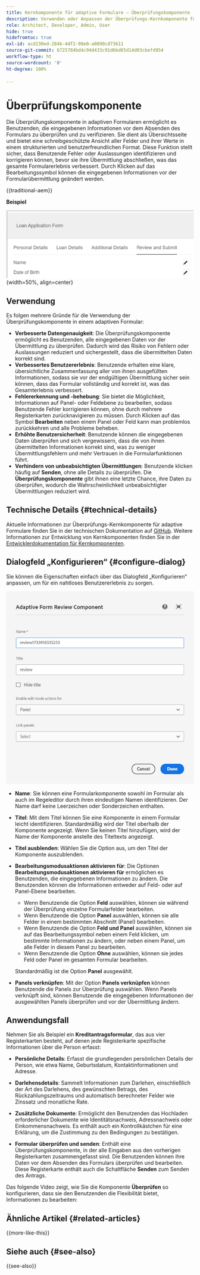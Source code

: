 ```yaml
---
title: Kernkomponente für adaptive Formulare – Überprüfungskomponente
description: Verwenden oder Anpassen der Überprüfungs-Kernkomponente für adaptive Formulare.
role: Architect, Developer, Admin, User
hide: true
hidefromtoc: true
exl-id: acd230ed-284b-4df2-98e0-a0090cd73611
source-git-commit: 6725784bd4c94d433c91d6bd65d14d03cbefd954
workflow-type: ht
source-wordcount: '0'
ht-degree: 100%

---
```



# Überprüfungskomponente

Die Überprüfungskomponente in adaptiven Formularen ermöglicht es Benutzenden, die eingegebenen Informationen vor dem Absenden des Formulars zu überprüfen und zu verifizieren. Sie dient als Übersichtsseite und bietet eine schreibgeschützte Ansicht aller Felder und ihrer Werte in einem strukturierten und benutzerfreundlichen Format. Diese Funktion stellt sicher, dass Benutzende Fehler oder Auslassungen identifizieren und korrigieren können, bevor sie ihre Übermittlung abschließen, was das gesamte Formularerlebnis verbessert. Durch Klicken auf das Bearbeitungssymbol können die eingegebenen Informationen vor der Formularübermittlung geändert werden.

{{traditional-aem}}

**Beispiel**

![Überprüfungskomponente](/help/adaptive-forms/assets/review-component.png){width=50%, align=center}

## Verwendung

Es folgen mehrere Gründe für die Verwendung der Überprüfungskomponente in einem adaptiven Formular:

- **Verbesserte Datengenauigkeit**: Die Überprüfungskomponente ermöglicht es Benutzenden, alle eingegebenen Daten vor der Übermittlung zu überprüfen. Dadurch wird das Risiko von Fehlern oder Auslassungen reduziert und sichergestellt, dass die übermittelten Daten korrekt sind.
- **Verbessertes Benutzererlebnis**: Benutzende erhalten eine klare, übersichtliche Zusammenfassung aller von ihnen ausgefüllten Informationen, sodass sie vor der endgültigen Übermittlung sicher sein können, dass das Formular vollständig und korrekt ist, was das Gesamterlebnis verbessert.
- **Fehlererkennung und -behebung**: Sie bietet die Möglichkeit, Informationen auf Panel- oder Feldebene zu bearbeiten, sodass Benutzende Fehler korrigieren können, ohne durch mehrere Registerkarten zurücknavigieren zu müssen. Durch Klicken auf das Symbol **Bearbeiten** neben einem Panel oder Feld kann man problemlos zurückkehren und alle Probleme beheben.
- **Erhöhte Benutzersicherheit**: Benutzende können die eingegebenen Daten überprüfen und sich vergewissern, dass die von ihnen übermittelten Informationen korrekt sind, was zu weniger Übermittlungsfehlern und mehr Vertrauen in die Formularfunktionen führt.
- **Verhindern von unbeabsichtigten Übermittlungen**: Benutzende klicken häufig auf **Senden**, ohne alle Details zu überprüfen. Die **Überprüfungskomponente** gibt ihnen eine letzte Chance, ihre Daten zu überprüfen, wodurch die Wahrscheinlichkeit unbeabsichtigter Übermittlungen reduziert wird.


## Technische Details {#technical-details}

Aktuelle Informationen zur Überprüfungs-Kernkomponente für adaptive Formulare finden Sie in der technischen Dokumentation auf [GitHub](https://github.com/adobe/aem-core-forms-components/tree/master/ui.af.apps/src/main/content/jcr_root/apps/core/fd/components/form/textinput/v1/textinput). Weitere Informationen zur Entwicklung von Kernkomponenten finden Sie in der [Entwicklerdokumentation für Kernkomponenten](/help/developing/overview.md).

## Dialogfeld „Konfigurieren“ {#configure-dialog}

Sie können die Eigenschaften einfach über das Dialogfeld „Konfigurieren“ anpassen, um für ein nahtloses Benutzererlebnis zu sorgen.

![Dialogfeld „Konfigurieren“](/help/adaptive-forms/assets/review-component-configure-dialog.png)

- **Name**: Sie können eine Formularkomponente sowohl im Formular als auch im Regeleditor durch ihren eindeutigen Namen identifizieren. Der Name darf keine Leerzeichen oder Sonderzeichen enthalten.

- **Titel**: Mit dem Titel können Sie eine Komponente in einem Formular leicht identifizieren. Standardmäßig wird der Titel oberhalb der Komponente angezeigt. Wenn Sie keinen Titel hinzufügen, wird der Name der Komponente anstelle des Titeltexts angezeigt.
- **Titel ausblenden**: Wählen Sie die Option aus, um den Titel der Komponente auszublenden.
- **Bearbeitungsmodusaktionen aktivieren für**: Die Optionen **Bearbeitungsmodusaktionen aktivieren für** ermöglichen es Benutzenden, die eingegebenen Informationen zu ändern. Die Benutzenden können die Informationen entweder auf Feld- oder auf Panel-Ebene bearbeiten.
   - Wenn Benutzende die Option **Feld** auswählen, können sie während der Überprüfung einzelne Formularfelder bearbeiten.
   - Wenn Benutzende die Option **Panel** auswählen, können sie alle Felder in einem bestimmten Abschnitt (Panel) bearbeiten.
   - Wenn Benutzende die Option **Feld und Panel** auswählen, können sie auf das Bearbeitungssymbol neben einem Feld klicken, um bestimmte Informationen zu ändern, oder neben einem Panel, um alle Felder in diesem Panel zu bearbeiten.
   - Wenn Benutzende die Option **Ohne** auswählen, können sie jedes Feld oder Panel im gesamten Formular bearbeiten.

  Standardmäßig ist die Option **Panel** ausgewählt.

- **Panels verknüpfen**: Mit der Option **Panels verknüpfen** können Benutzende die Panels zur Überprüfung auswählen. Wenn Panels verknüpft sind, können Benutzende die eingegebenen Informationen der ausgewählten Panels überprüfen und vor der Übermittlung ändern.

## Anwendungsfall

Nehmen Sie als Beispiel ein **Kreditantragsformular**, das aus vier Registerkarten besteht, auf denen jede Registerkarte spezifische Informationen über die Person erfasst:

- **Persönliche Details**: Erfasst die grundlegenden persönlichen Details der Person, wie etwa Name, Geburtsdatum, Kontaktinformationen und Adresse.

- **Darlehensdetails**: Sammelt Informationen zum Darlehen, einschließlich der Art des Darlehens, des gewünschten Betrags, des Rückzahlungszeitraums und automatisch berechneter Felder wie Zinssatz und monatliche Rate.

- **Zusätzliche Dokumente**: Ermöglicht den Benutzenden das Hochladen erforderlicher Dokumente wie Identitätsnachweis, Adressnachweis oder Einkommensnachweis. Es enthält auch ein Kontrollkästchen für eine Erklärung, um die Zustimmung zu den Bedingungen zu bestätigen.

- **Formular überprüfen und senden**: Enthält eine Überprüfungskomponente, in der alle Eingaben aus den vorherigen Registerkarten zusammengefasst sind. Die Benutzenden können ihre Daten vor dem Absenden des Formulars überprüfen und bearbeiten. Diese Registerkarte enthält auch die Schaltfläche **Senden** zum Senden des Antrags.

Das folgende Video zeigt, wie Sie die Komponente **Überprüfen** so konfigurieren, dass sie den Benutzenden die Flexibilität bietet, Informationen zu bearbeiten:

## Ähnliche Artikel {#related-articles}

{{more-like-this}}

## Siehe auch {#see-also}

{{see-also}}
